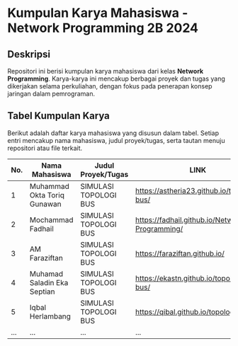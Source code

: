 # Kumpulan Karya Mahasiswa - Network Programming 2B 2024

## Deskripsi
Repositori ini berisi kumpulan karya mahasiswa dari kelas **Network Programming**. Karya-karya ini mencakup berbagai proyek dan tugas yang dikerjakan selama perkuliahan, dengan fokus pada penerapan konsep jaringan dalam pemrograman.

## Tabel Kumpulan Karya
Berikut adalah daftar karya mahasiswa yang disusun dalam tabel. Setiap entri mencakup nama mahasiswa, judul proyek/tugas, serta tautan menuju repositori atau file terkait.

| No. | Nama Mahasiswa              | Judul Proyek/Tugas             |  LINK                                            |
| --- | ------------------          | --------------------           | --------------                                   |
| 1   | Muhammad Okta Toriq Gunawan | SIMULASI TOPOLOGI BUS          | https://astheria23.github.io/topologi-bus/       |
| 2   | Mochammad Fadhail           | SIMULASI TOPOLOGI BUS          | https://fadhail.github.io/Network-Programming/   |
| 3   | AM Faraziftan               | SIMULASI TOPOLOGI BUS          | https://faraziftan.github.io/                    |
| 4   | Muhamad Saladin Eka Septian | SIMULASI TOPOLOGI BUS          | https://ekastn.github.io/topologi-bus/           |
| 5   | Iqbal Herlambang            | SIMULASI TOPOLOGI BUS          | https://qibal.github.io/topology_bus/            |
| ... | ...                         | ...                            | ...                                              |
